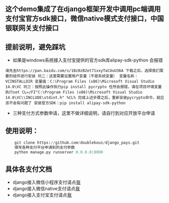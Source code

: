 ## 这个demo集成了在django框架开发中调用pc端调用支付宝官方sdk接口，微信native模式支付接口，中国银联网关支付接口

## 提前说明，避免踩坑
 - 如果是windows系统接入支付宝提供的官方sdk库alipay-sdk-python 会报错
 ```
 请先去https://pan.baidu.com/s/1Bz8zB2et71xxyTaCUuU36A 下载之后，选择我们需要的组件进行安装 坑二：这里需要设置用户变量（不是系统变量） 变量名称：VCINSTALLDIR 变量值：C:\Program Files (x86)\Microsoft Visual Studio 14.0\VC 坑三：按照此操作执行pip install pycrypto 任然会报错，请在项目环境变量执行set CL=/FI"C:\Program Files (x86)\Microsoft Visual Studio 14.0\VC\\INCLUDE\stdint.h" %CL% 完成上述步骤之后，重新安装pycrypto命令，就应该不会有问题了 安装官方SDK：pip install alipay-sdk-python
 ```
 - 三种支付方式参数申请，这里不做详细说明，请自行到对应开放平台申请

## 使用说明：
```python
    git clone https://github.com/doublekous/django_pays.git
    填写各种支付平台申请到的支付参数
    python manage.py runserver 0.0.0.0:8000
```

## 具体各支付文档
- django接入微信小程序支付请点[我](http://123.56.7.28/article/2020/3/24/4.html)
- django接入微信native支付请点[我](http://123.56.7.28/article/2020/3/24/3.html)
- django接入支付宝支付请点[我](http://123.56.7.28/article/2020/3/24/4.html)